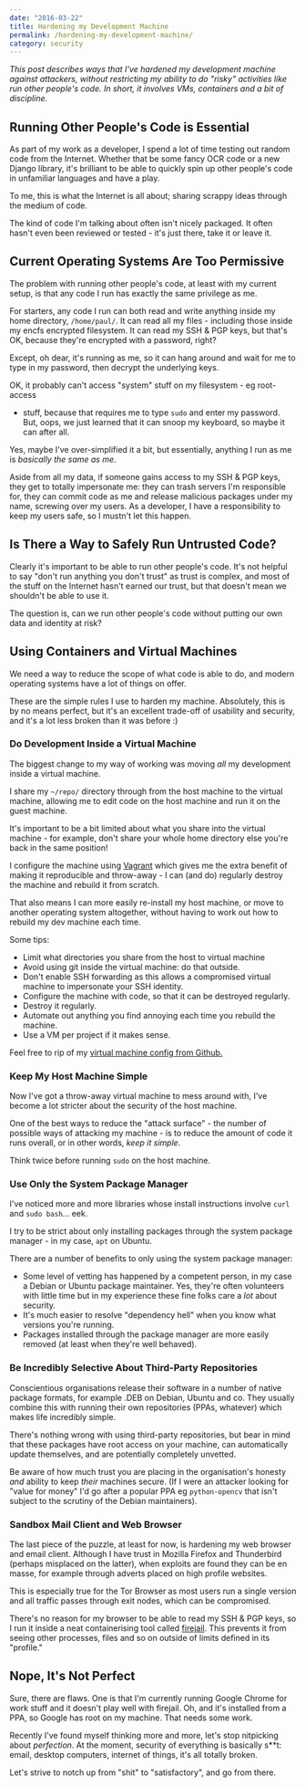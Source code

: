 ```yaml
---
date: "2016-03-22"
title: Hardening my Development Machine
permalink: /hardening-my-development-machine/
category: security
---
```


*This post describes ways that I've hardened my development machine against
attackers, without restricting my ability to do "risky" activities like
run other people's code. In short, it involves VMs, containers and a bit of
discipline.*

## Running Other People's Code is Essential

As part of my work as a developer, I spend a lot of time testing out random
code from the Internet. Whether that be some fancy OCR code or a new Django
library, it's brilliant to be able to quickly spin up other people's code in
unfamiliar languages and have a play.

To me, this is what the Internet is all about; sharing scrappy ideas through
the medium of code.

The kind of code I'm talking about often isn't nicely packaged. It often hasn't
even been reviewed or tested - it's just there, take it or leave it.

## Current Operating Systems Are Too Permissive

The problem with running other people's code, at least with my current setup,
is that any code I run has exactly the same privilege as me.

For starters, any code I run can both read and write anything inside my home
directory, `/home/paul/`. It can read all my files - including those inside my
encfs encrypted filesystem. It can read my SSH & PGP keys, but that's OK,
because they're encrypted with a password, right?

Except, oh dear, it's running as me, so it can hang around and wait for me to
type in my password, then decrypt the underlying keys.

OK, it probably can't access "system" stuff on my filesystem - eg root-access
- stuff, because that requires me to type `sudo` and enter my password. But,
oops, we just learned that it can snoop my keyboard, so maybe it can after all.

Yes, maybe I've over-simplified it a bit, but essentially, anything I run as
me is *basically the same as me*.

Aside from all my data, if someone gains access to my SSH & PGP keys, they get
to totally impersonate me: they can trash servers I'm responsible for, they
can commit code as me and release malicious packages under my name, screwing
over my users.  As a developer, I have a responsibility to keep my users safe,
so I mustn't let this happen.

## Is There a Way to Safely Run Untrusted Code?

Clearly it's important to be able to run other people's code. It's not helpful
to say "don't run anything you don't trust" as trust is complex, and most of
the stuff on the Internet hasn't earned our trust, but that doesn't mean we
shouldn't be able to use it.

The question is, can we run other people's code without putting our own
data and identity at risk?

## Using Containers and Virtual Machines

We need a way to reduce the scope of what code is able to do, and modern
operating systems have a lot of things on offer.

These are the simple rules I use to harden my machine. Absolutely, this is by
no means perfect, but it's an excellent trade-off of usability and security,
and it's a lot less broken than it was before :)

### Do Development Inside a Virtual Machine

The biggest change to my way of working was moving *all* my development inside
a virtual machine.

I share my `~/repo/` directory through from the host machine to the virtual
machine, allowing me to edit code on the host machine and run it on the guest
machine.

It's important to be a bit limited about what you share into the virtual
machine - for example, don't share your whole home directory else you're
back in the same position!

I configure the machine using [Vagrant][vagrant] which gives me the extra
benefit of making it reproducible and throw-away - I can (and do) regularly
destroy the machine and rebuild it from scratch.

That also means I can more easily re-install my host machine, or move to
another operating system altogether, without having to work out how to rebuild
my dev machine each time.

Some tips:

- Limit what directories you share from the host to virtual machine
- Avoid using git inside the virtual machine: do that outside.
- Don't enable SSH forwarding as this allows a compromised virtual machine
  to impersonate your SSH identity.
- Configure the machine with code, so that it can be destroyed regularly.
- Destroy it regularly.
- Automate out anything you find annoying each time you rebuild the machine.
- Use a VM per project if it makes sense.

Feel free to rip of my [virtual machine config from Github.][github-vm-config]

### Keep My Host Machine Simple

Now I've got a throw-away virtual machine to mess around with, I've become a
lot stricter about the security of the host machine.

One of the best ways to reduce the "attack surface" - the number of possible
ways of attacking my machine - is to reduce the amount of code it runs overall,
or in other words, *keep it simple*.

Think twice before running `sudo` on the host machine.

### Use Only the System Package Manager

I've noticed more and more libraries whose install
instructions involve `curl` and `sudo bash`... eek.

I try to be strict about only installing packages through the system package
manager - in my case, `apt` on Ubuntu.

There are a number of benefits to only using the system package manager:

- Some level of vetting has happened by a competent person, in my case a Debian
  or Ubuntu package maintainer. Yes, they're often volunteers with little time
  but in my experience these fine folks care a *lot* about security.
- It's much easier to resolve "dependency hell" when you know what versions
  you're running.
- Packages installed through the package manager are more easily removed (at
  least when they're well behaved).

### Be Incredibly Selective About Third-Party Repositories

Conscientious organisations release their software in a number of native
package formats, for example .DEB on Debian, Ubuntu and co. They usually
combine this with running their own repositories (PPAs, whatever) which makes
life incredibly simple.

There's nothing wrong with using third-party repositories, but bear in mind
that these packages have root access on your machine, can automatically update
themselves, and are potentially completely unvetted.

Be aware of how much trust you are placing in the organisation's honesty *and*
ability to keep *their* machines secure. (If I were an attacker looking for
"value for money" I'd go after a popular PPA eg `python-opencv` that isn't
subject to the scrutiny of the Debian maintainers).

### Sandbox Mail Client and Web Browser

The last piece of the puzzle, at least for now, is hardening my web browser and
email client. Although I have trust in Mozilla Firefox and Thunderbird (perhaps
misplaced on the latter), when exploits are found they can be en masse,
for example through adverts placed on high profile websites.

This is especially true for the Tor Browser as most users run a single
version and all traffic passes through exit nodes, which can be compromised.

There's no reason for my browser to be able to read my SSH & PGP keys, so I run
it inside a neat containerising tool called [firejail][firejail]. This prevents it
from seeing other processes, files and so on outside of limits defined in its
"profile."

## Nope, It's Not Perfect

Sure, there are flaws. One is that I'm currently running Google Chrome for
work stuff and it doesn't play well with firejail. Oh, and it's installed from
a PPA, so Google has root on my machine. That needs some work.

Recently I've found myself thinking more and more, let's stop nitpicking
about *perfection*. At the moment, security of everything is basically s**t:
email, desktop computers, internet of things, it's all totally broken.

Let's strive to notch up from "shit" to "satisfactory", and go from there.


[vagrant]: https://www.vagrantup.com/downloads.html
[github-vm-config]: https://github.com/fawkesley/pauls-development-virtual-machine
[firejail]: https://firejail.wordpress.com/
